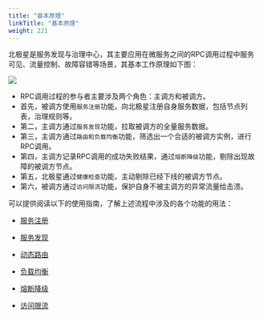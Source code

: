 ```yaml
---
title: "基本原理"
linkTitle: "基本原理"
weight: 221
---
```


北极星是服务发现与治理中心，其主要应用在微服务之间的RPC调用过程中服务可见、流量控制、故障容错等场景，其基本工作原理如下图：

![](../图片/基本原理/rpc_pinciple.png)

- RPC调用过程的参与者主要涉及两个角色：主调方和被调方。
- 首先，被调方使用``服务注册``功能，向北极星注册自身服务数据，包括节点列表，治理规则等。
- 第二，主调方通过``服务发现``功能，拉取被调方的全量服务数据。
- 第三，主调方通过```路由和负载均衡```功能，筛选出一个合适的被调方实例，进行RPC调用。
- 第四，主调方记录RPC调用的成功失败结果，通过```熔断降级```功能，剔除出现故障的被调方节点。
- 第五，北极星通过```健康检查```功能，主动剔除已经下线的被调方节点。
- 第六，被调方通过```访问限流```功能，保护自身不被主调方的异常流量给击溃。

可以提供阅读以下的使用指南，了解上述流程中涉及的各个功能的用法：

- [服务注册](服务注册.md)

- [服务发现](服务发现.md)

- [动态路由](动态路由.md)

- [负载均衡](负载均衡.md)

- [熔断降级](熔断降级.md)

- [访问限流](访问限流.md)